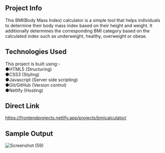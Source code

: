 ## Project Info 
This BMI(Body Mass Index) calculator is a simple tool that helps individuals to determine their body mass index based on their height and weight. It additionally determines the corresponding BMI category based on the calculated index such as underweight, healthy, overweight or obese.

## Technologies Used
This project is built using:-  
 ●HTML5 (Structuring)  
 ●CSS3 (Styling)  
 ●Javascript (Server side scripting)    
 ●Git/GitHub (Version control)  
 ●Netlify (Hosting) 

 ## Direct Link
 https://frontendprojects.netlify.app/projects/bmicalculator/
 
 ## Sample Output

![Screenshot (59)](https://github.com/krutika-ladani/Front-End-Projects/assets/119760273/64374759-fb66-46b3-bee0-72524df070d6)

